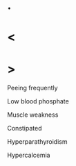 # .

# <

# >

Peeing frequently

Low blood phosphate

Muscle weakness

Constipated

Hyperparathyroidism

Hypercalcemia
